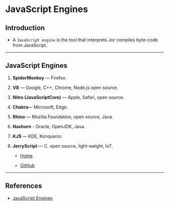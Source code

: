 # JavaScript Engines

## Introduction

* A `JavaScript engine` is the tool that interprets Jor compiles byte-code from JavaScript. 

---

## JavaScript Engines

1. __SpiderMonkey__ — Firefox.

2. __V8__ — Google, C++, Chrome, Node.js open source.

3. __Nitro (JavaScriptCore)__ — Apple, Safari, open source.

4. __Chakra__— Microsoft, Edge.

5. __Rhino__ — Mozilla Foundation, open source, Java.

7. __Nashorn__ -  Oracle, OpenJDK, Java.

8. __KJS__ — KDE, Konqueror.

8. __JerryScript__ — C. open source, light-weight, IoT.

    * [Home](https://jerryscript.net/)

    * [GitHub](https://github.com/jerryscript-project/jerryscript)

---

## References

* [JavaScript Engines](http://dolszewski.com/javascript/javascript-runtime-environment/)